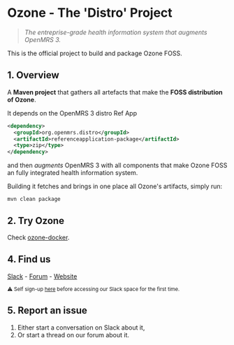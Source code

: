 # Ozone - The 'Distro' Project
>_The entreprise-grade health information system that augments OpenMRS 3._

This is the official project to build and package Ozone FOSS.
## 1. Overview
A **Maven project** that gathers all artefacts that make the **FOSS distribution of Ozone**.

It depends on the OpenMRS 3 distro Ref App
```xml
<dependency>
  <groupId>org.openmrs.distro</groupId>
  <artifactId>referenceapplication-package</artifactId>
  <type>zip</type>
</dependency>
```
and then _augments_ OpenMRS 3 with all components that make Ozone FOSS an fully integrated health information system.

Building it fetches and brings in one place all Ozone's artifacts, simply run:
```
mvn clean package
```

## 2. Try Ozone
Check [ozone-docker](https://github.com/ozone-his/ozone-docker).

## 4. Find us
[Slack](https://openmrs.slack.com/archives/C02PYQD5D0A) - [Forum](https://talk.openmrs.org/c/software/ozone-his) - [Website](http://ozone-his.com)

<sub>:warning: Self sign-up [here](https://slack.openmrs.org/) before accessing our Slack space for the first time.</sub>
## 5. Report an issue
1. Either start a conversation on Slack about it,
1. Or start a thread on our forum about it.
